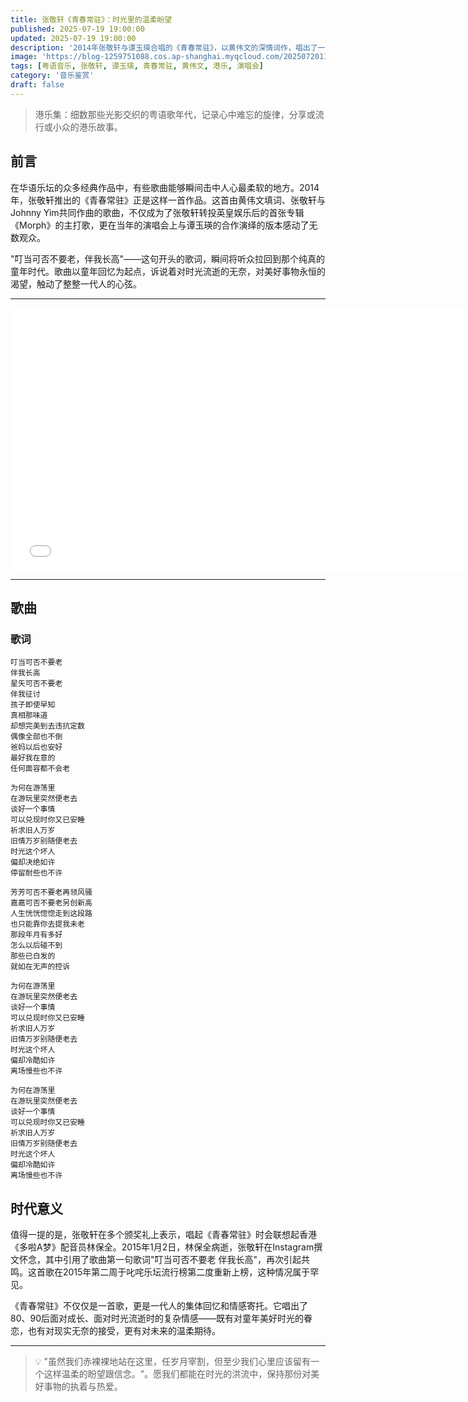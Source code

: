 ```yaml
---
title: 张敬轩《青春常驻》：时光里的温柔盼望
published: 2025-07-19 19:00:00
updated: 2025-07-19 19:00:00
description: '2014年张敬轩与谭玉瑛合唱的《青春常驻》，以黄伟文的深情词作，唱出了一代人对时光流逝的无奈与对美好事物永恒的渴望'
image: 'https://blog-1259751088.cos.ap-shanghai.myqcloud.com/20250720111613375.png?imageSlim'
tags: [粤语音乐, 张敬轩, 谭玉瑛, 青春常驻, 黄伟文, 港乐, 演唱会]
category: '音乐鉴赏'
draft: false
---
```


> 港乐集：细数那些光影交织的粤语歌年代，记录心中难忘的旋律，分享或流行或小众的港乐故事。

## 前言

在华语乐坛的众多经典作品中，有些歌曲能够瞬间击中人心最柔软的地方。2014年，张敬轩推出的《青春常驻》正是这样一首作品。这首由黄伟文填词、张敬轩与Johnny Yim共同作曲的歌曲，不仅成为了张敬轩转投英皇娱乐后的首张专辑《Morph》的主打歌，更在当年的演唱会上与谭玉瑛的合作演绎的版本感动了无数观众。

"叮当可否不要老，伴我长高"——这句开头的歌词，瞬间将听众拉回到那个纯真的童年时代。歌曲以童年回忆为起点，诉说着对时光流逝的无奈，对美好事物永恒的渴望，触动了整整一代人的心弦。

---

<iframe width="750" height="420" src="//player.bilibili.com/player.html?isOutside=true&aid=114817058801839&bvid=BV1HV9FYkEue&cid=1&p=1&autoplay=0" scrolling="no" border="0" frameborder="no" framespacing="0" allowfullscreen="true"></iframe>

---


## 歌曲

### 歌词

```
叮当可否不要老
伴我长高
星矢可否不要老
伴我征讨
孩子即使早知
真相那味道
却想完美到去违抗定数
偶像全部也不倒
爸妈以后也安好
最好我在意的
任何面容都不会老

为何在游荡里
在游玩里突然便老去
谈好一个事情
可以兑现时你又已安睡
祈求旧人万岁
旧情万岁别随便老去
时光这个坏人
偏却决绝如许
停留耐些也不许

芳芳可否不要老再领风骚
嘉嘉可否不要老另创新高
人生恍恍惚惚走到这段路
也只能靠你去提我未老
那段年月有多好
怎么以后碰不到
那些已白发的
就如在无声的控诉

为何在游荡里
在游玩里突然便老去
谈好一个事情
可以兑现时你又已安睡
祈求旧人万岁
旧情万岁别随便老去
时光这个坏人
偏却冷酷如许
离场慢些也不许

为何在游荡里
在游玩里突然便老去
谈好一个事情
可以兑现时你又已安睡
祈求旧人万岁
旧情万岁别随便老去
时光这个坏人
偏却冷酷如许
离场慢些也不许
```

## 时代意义

值得一提的是，张敬轩在多个颁奖礼上表示，唱起《青春常驻》时会联想起香港《多啦A梦》配音员林保全。2015年1月2日，林保全病逝，张敬轩在Instagram撰文怀念，其中引用了歌曲第一句歌词"叮当可否不要老 伴我长高"，再次引起共鸣。这首歌在2015年第二周于叱咤乐坛流行榜第二度重新上榜，这种情况属于罕见。

《青春常驻》不仅仅是一首歌，更是一代人的集体回忆和情感寄托。它唱出了80、90后面对成长、面对时光流逝时的复杂情感——既有对童年美好时光的眷恋，也有对现实无奈的接受，更有对未来的温柔期待。

---

> 💡 "虽然我们赤裸裸地站在这里，任岁月宰割，但至少我们心里应该留有一个这样温柔的盼望跟信念。"。愿我们都能在时光的洪流中，保持那份对美好事物的执着与热爱。